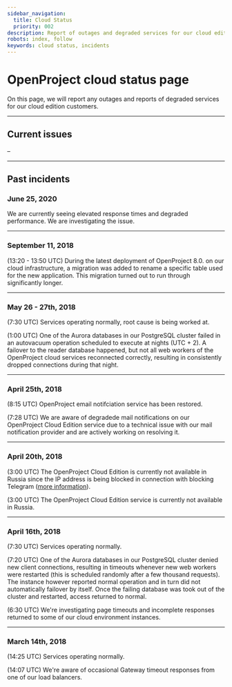 ```yaml
---
sidebar_navigation:
  title: Cloud Status 
  priority: 002
description: Report of outages and degraded services for our cloud edition customers
robots: index, follow
keywords: cloud status, incidents
---
```


# OpenProject cloud status page

On this page, we will report any outages and reports of degraded services for our cloud edition customers.

* * *

## Current issues

–

* * *

## Past incidents

### June 25, 2020

We are currently seeing elevated response times and degraded performance. We are investigating the issue.

* * *

### September 11, 2018

(13:20 - 13:50 UTC) During the latest deployment of OpenProject 8.0. on our cloud infrastructure, a migration was added to rename a specific table used for the new application. This migration turned out to run through significantly longer.

* * *

### May 26 - 27th, 2018

(7:30 UTC) Services operating normally, root cause is being worked at.

(1:00 UTC) One of the Aurora databases in our PostgreSQL cluster failed in an autovacuum operation scheduled to execute at nights (UTC + 2). A failover to the reader database happened, but not all web workers of the OpenProject cloud services reconnected correctly, resulting in consistently dropped connections during that night.

* * *

### April 25th, 2018

(8:15 UTC) OpenProject email notifciation service has been restored.

(7:28 UTC) We are aware of degradede mail notifications on our OpenProject Cloud Edition service due to a technical issue with our mail notification provider and are actively working on resolving it.

* * *

### April 20th, 2018

(3:00 UTC) The OpenProject Cloud Edition is currently not available in Russia since the IP address is being blocked in connection with blocking Telegram ([more information](https://www.bbc.com/news/technology-43797176)).

(3:00 UTC) The OpenProject Cloud Edition service is currently not available in Russia.

* * *

### April 16th, 2018

(7:30 UTC) Services operating normally.

(7:20 UTC) One of the Aurora databases in our PostgreSQL cluster denied new client connections, resulting in timeouts whenever new web workers were restarted (this is scheduled randomly after a few thousand requests). The instance however reported normal operation and in turn did not automatically failover by itself. Once the failing database was took out of the cluster and restarted, access returned to normal.

(6:30 UTC) We're investigating page timeouts and incomplete responses returned to some of our cloud environment instances.

* * *

### March 14th, 2018

(14:25 UTC) Services operating normally.

(14:07 UTC) We're aware of occasional Gateway timeout responses from one of our load balancers.

